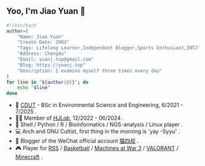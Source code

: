## Yoo, I'm Jiao Yuan 👋

```bash
#!/bin/bash
author=(
    "Name: Jiao Yuan"
    "Create Date: 2003"
    "Tags: Lifelong Learner,Independent Blogger,Sports Enthusiast,INTJ"
    "Address: Chengdu"
    "Email: yuanj.top@gmail.com"
    "Blog: https://yuanj.top"
    "Description: I examine myself three times every day"
)
for line in "${author[@]}"; do
    echo "$line"
done
```

- 🏫 [CDUT](https://www.cdut.edu.cn/) - BSc in Environmental Science and Engineering, 6/2021 - 7/2025 .
- 👨‍🎓 Member of _[HJLab](https://www.x-mol.com/groups/hj-lab)_, 12/2022 - 06/2024 .
- 🧬 Shell / Python / R / Bioinformatics / NGS-analysis / Linux player .
- 💻 Arch and GNU Cultist, first thing in the morning is 'yay -Syyu' .
- 📗 Blogger of the WeChat official account  [猫四叔](https://yuanj.top/images/wechat.jpg) .
- 🎮 Player for [RSS](https://en.wikipedia.org/wiki/RSS) / [Basketball](https://zh.wikipedia.org/wiki/%E7%AF%AE%E7%90%83) / [Machines at War 3](https://www.isotope244.com/machines-at-war-3.html) / [VALORANT](https://val.qq.com/main.html) / [Minecraft](https://www.minecraft.net/zh-hans) .